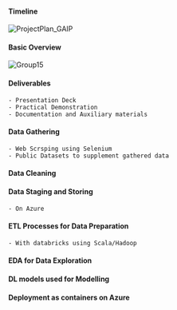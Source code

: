 



#### Timeline

![ProjectPlan_GAIP](https://user-images.githubusercontent.com/53619771/176357624-90909a2b-f63d-4af9-9871-3f03e6b7763a.png)


#### Basic Overview

![Group15](https://user-images.githubusercontent.com/53619771/177066447-d09e6206-3ed1-4c58-a24c-2bdda0de25c6.png)


#### Deliverables
    - Presentation Deck
    - Practical Demonstration
    - Documentation and Auxiliary materials


#### Data Gathering
    - Web Scrsping using Selenium
    - Public Datasets to supplement gathered data
    
#### Data Cleaning

#### Data Staging and Storing
    - On Azure
    
#### ETL Processes for Data Preparation
    - With databricks using Scala/Hadoop
    
#### EDA for Data Exploration

#### DL models used for Modelling

#### Deployment as containers on Azure
